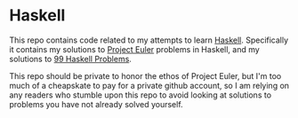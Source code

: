 Haskell
=======

This repo contains code related to my attempts to learn [Haskell](http://www.haskell.org/).
Specifically it contains my solutions to [Project Euler](http://projecteuler.net/) problems in Haskell,
and my solutions to [99 Haskell Problems](http://www.haskell.org/haskellwiki/H-99:_Ninety-Nine_Haskell_Problems).

This repo should be private to honor the ethos of Project Euler, but I'm too much of a
cheapskate to pay for a private github account, so I am relying on any readers who stumble
upon this repo to avoid looking at solutions to problems you have not already solved yourself.


